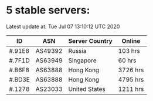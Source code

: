 # 5 stable servers:

Latest update at: Tue Jul 07 13:10:12 UTC 2020

| ID | ASN | Server Country | Online |
| -- | --- | -------------- | ------ |
| #.91E8 | AS49392 | Russia | 103 hrs |
| #.7F1D | AS63949 | Singapore | 60 hrs |
| #.B6F8 | AS63888 | Hong Kong | 3726 hrs |
| #.BD3E | AS63888 | Hong Kong | 4795 hrs |
| #.1278 | AS23033 | United States | 1211 hrs |


